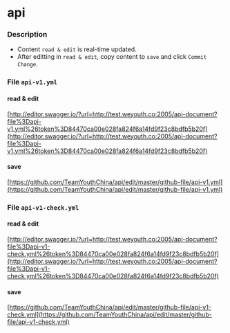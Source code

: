 # api

### Description

- Content `read & edit` is real-time updated.
- After editting in `read & edit`, copy content to `save` and click `Commit Change`.

### File `api-v1.yml`

#### read & edit

[http://editor.swagger.io/?url=http://test.weyouth.co:2005/api-document?file%3Dapi-v1.yml%26token%3D84470ca00e028fa824f6a14fd9f23c8bdfb5b20f](http://editor.swagger.io/?url=http://test.weyouth.co:2005/api-document?file%3Dapi-v1.yml%26token%3D84470ca00e028fa824f6a14fd9f23c8bdfb5b20f)

#### save

[https://github.com/TeamYouthChina/api/edit/master/github-file/api-v1.yml](https://github.com/TeamYouthChina/api/edit/master/github-file/api-v1.yml)

### File `api-v1-check.yml`

#### read & edit

[http://editor.swagger.io/?url=http://test.weyouth.co:2005/api-document?file%3Dapi-v1-check.yml%26token%3D84470ca00e028fa824f6a14fd9f23c8bdfb5b20f](http://editor.swagger.io/?url=http://test.weyouth.co:2005/api-document?file%3Dapi-v1-check.yml%26token%3D84470ca00e028fa824f6a14fd9f23c8bdfb5b20f)

#### save

[https://github.com/TeamYouthChina/api/edit/master/github-file/api-v1-check.yml](https://github.com/TeamYouthChina/api/edit/master/github-file/api-v1-check.yml)